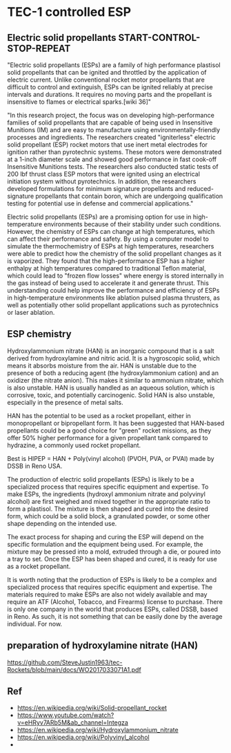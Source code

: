 # TEC-1 controlled ESP

## Electric solid propellants START-CONTROL-STOP-REPEAT

"Electric solid propellants (ESPs) are a family of high performance plastisol solid propellants that can be ignited and throttled by the application of electric current. Unlike conventional rocket motor propellants that are difficult to control and extinguish, ESPs can be ignited reliably at precise intervals and durations. It requires no moving parts and the propellant is insensitive to flames or electrical sparks.[wiki 36]"

"In this research project, the focus was on developing high-performance families of solid propellants that are capable of being used in Insensitive Munitions (IM) and are easy to manufacture using environmentally-friendly processes and ingredients. The researchers created "igniterless" electric solid propellant (ESP) rocket motors that use inert metal electrodes for ignition rather than pyrotechnic systems. These motors were demonstrated at a 1-inch diameter scale and showed good performance in fast cook-off Insensitive Munitions tests. The researchers also conducted static tests of 200 lbf thrust class ESP motors that were ignited using an electrical initiation system without pyrotechnics. In addition, the researchers developed formulations for minimum signature propellants and reduced-signature propellants that contain boron, which are undergoing qualification testing for potential use in defense and commercial applications."

Electric solid propellants (ESPs) are a promising option for use in high-temperature environments because of their stability under such conditions. However, the chemistry of ESPs can change at high temperatures, which can affect their performance and safety. By using a computer model to simulate the thermochemistry of ESPs at high temperatures, researchers were able to predict how the chemistry of the solid propellant changes as it is vaporized. They found that the high-performance ESP has a higher enthalpy at high temperatures compared to traditional Teflon material, which could lead to "frozen flow losses" where energy is stored internally in the gas instead of being used to accelerate it and generate thrust. This understanding could help improve the performance and efficiency of ESPs in high-temperature environments like ablation pulsed plasma thrusters, as well as potentially other solid propellant applications such as pyrotechnics or laser ablation.

## ESP chemistry
Hydroxylammonium nitrate (HAN) is an inorganic compound that is a salt derived from hydroxylamine and nitric acid. It is a hygroscopic solid, which means it absorbs moisture from the air. HAN is unstable due to the presence of both a reducing agent (the hydroxylammonium cation) and an oxidizer (the nitrate anion). This makes it similar to ammonium nitrate, which is also unstable. HAN is usually handled as an aqueous solution, which is corrosive, toxic, and potentially carcinogenic. Solid HAN is also unstable, especially in the presence of metal salts.

HAN has the potential to be used as a rocket propellant, either in monopropellant or bipropellant form. It has been suggested that HAN-based propellants could be a good choice for "green" rocket missions, as they offer 50% higher performance for a given propellant tank compared to hydrazine, a commonly used rocket propellant.

Best is HIPEP = HAN + Poly(vinyl alcohol) (PVOH, PVA, or PVAl) made by DSSB in Reno USA.

The production of electric solid propellants (ESPs) is likely to be a specialized process that requires specific equipment and expertise. To make ESPs, the ingredients (hydroxyl ammonium nitrate and polyvinyl alcohol) are first weighed and mixed together in the appropriate ratio to form a plastisol. The mixture is then shaped and cured into the desired form, which could be a solid block, a granulated powder, or some other shape depending on the intended use.

The exact process for shaping and curing the ESP will depend on the specific formulation and the equipment being used. For example, the mixture may be pressed into a mold, extruded through a die, or poured into a tray to set. Once the ESP has been shaped and cured, it is ready for use as a rocket propellant.

It is worth noting that the production of ESPs is likely to be a complex and specialized process that requires specific equipment and expertise. The materials required to make ESPs are also not widely available and may require an ATF (Alcohol, Tobacco, and Firearms) license to purchase. There is only one company in the world that produces ESPs, called DSSB, based in Reno. As such, it is not something that can be easily done by the average individual. For now.




## preparation of hydroxylamine nitrate (HAN) 
https://github.com/SteveJustin1963/tec-Rockets/blob/main/docs/WO2017033071A1.pdf



## Ref
- https://en.wikipedia.org/wiki/Solid-propellant_rocket
- https://www.youtube.com/watch?v=eHRyv7ARb5M&ab_channel=Integza
- https://en.wikipedia.org/wiki/Hydroxylammonium_nitrate
- https://en.wikipedia.org/wiki/Polyvinyl_alcohol
- 


